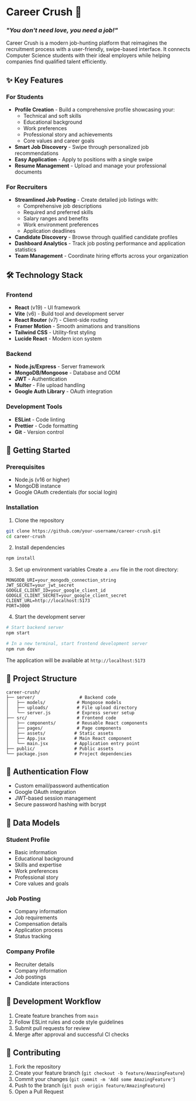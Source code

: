 # Career Crush 🚀
### _"You don't need love, you need a job!"_

Career Crush is a modern job-hunting platform that reimagines the recruitment process with a user-friendly, swipe-based interface. It connects Computer Science students with their ideal employers while helping companies find qualified talent efficiently.

## ✨ Key Features

### For Students
- **Profile Creation** - Build a comprehensive profile showcasing your:
  - Technical and soft skills
  - Educational background
  - Work preferences
  - Professional story and achievements
  - Core values and career goals
- **Smart Job Discovery** - Swipe through personalized job recommendations
- **Easy Application** - Apply to positions with a single swipe
- **Resume Management** - Upload and manage your professional documents

### For Recruiters
- **Streamlined Job Posting** - Create detailed job listings with:
  - Comprehensive job descriptions
  - Required and preferred skills
  - Salary ranges and benefits
  - Work environment preferences
  - Application deadlines
- **Candidate Discovery** - Browse through qualified candidate profiles
- **Dashboard Analytics** - Track job posting performance and application statistics
- **Team Management** - Coordinate hiring efforts across your organization

## 🛠️ Technology Stack

### Frontend
- **React** (v19) - UI framework
- **Vite** (v6) - Build tool and development server
- **React Router** (v7) - Client-side routing
- **Framer Motion** - Smooth animations and transitions
- **Tailwind CSS** - Utility-first styling
- **Lucide React** - Modern icon system

### Backend
- **Node.js/Express** - Server framework
- **MongoDB/Mongoose** - Database and ODM
- **JWT** - Authentication
- **Multer** - File upload handling
- **Google Auth Library** - OAuth integration

### Development Tools
- **ESLint** - Code linting
- **Prettier** - Code formatting
- **Git** - Version control

## 🚀 Getting Started

### Prerequisites
- Node.js (v16 or higher)
- MongoDB instance
- Google OAuth credentials (for social login)

### Installation

1. Clone the repository
```bash
git clone https://github.com/your-username/career-crush.git
cd career-crush
```

2. Install dependencies
```bash
npm install
```

3. Set up environment variables
Create a `.env` file in the root directory:
```env
MONGODB_URI=your_mongodb_connection_string
JWT_SECRET=your_jwt_secret
GOOGLE_CLIENT_ID=your_google_client_id
GOOGLE_CLIENT_SECRET=your_google_client_secret
CLIENT_URL=http://localhost:5173
PORT=3000
```

4. Start the development server
```bash
# Start backend server
npm start

# In a new terminal, start frontend development server
npm run dev
```

The application will be available at `http://localhost:5173`

## 📁 Project Structure
```
career-crush/
├── server/                 # Backend code
│   ├── models/            # Mongoose models
│   ├── uploads/           # File upload directory
│   └── server.js          # Express server setup
├── src/                   # Frontend code
│   ├── components/        # Reusable React components
│   ├── pages/             # Page components
│   ├── assets/           # Static assets
│   ├── App.jsx           # Main React component
│   └── main.jsx          # Application entry point
├── public/               # Public assets
└── package.json          # Project dependencies
```

## 🔐 Authentication Flow
- Custom email/password authentication
- Google OAuth integration
- JWT-based session management
- Secure password hashing with bcrypt

## 💾 Data Models

### Student Profile
- Basic information
- Educational background
- Skills and expertise
- Work preferences
- Professional story
- Core values and goals

### Job Posting
- Company information
- Job requirements
- Compensation details
- Application process
- Status tracking

### Company Profile
- Recruiter details
- Company information
- Job postings
- Candidate interactions

## 🔄 Development Workflow
1. Create feature branches from `main`
2. Follow ESLint rules and code style guidelines
3. Submit pull requests for review
4. Merge after approval and successful CI checks

## 🤝 Contributing
1. Fork the repository
2. Create your feature branch (`git checkout -b feature/AmazingFeature`)
3. Commit your changes (`git commit -m 'Add some AmazingFeature'`)
4. Push to the branch (`git push origin feature/AmazingFeature`)
5. Open a Pull Request
